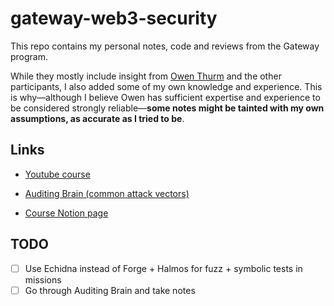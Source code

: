 # gateway-web3-security

This repo contains my personal notes, code and reviews from the Gateway program.

While they mostly include insight from [Owen Thurm](https://twitter.com/0xOwenThurm) and the other participants, I also added some of my own knowledge and experience. This is why—although I believe Owen has sufficient expertise and experience to be considered strongly reliable—**some notes might be tainted with my own assumptions, as accurate as I tried to be**.

## Links

- [Youtube course](https://youtu.be/DRZogmD647U?si=TqElu-nUL2ktmHL8)

- [Auditing Brain (common attack vectors)](https://guardianaudits.notion.site/ccdcc51b7f12411daced08072c6a5e21?v=ece2d81594be4d8a8f38aed52a95a52b)

- [Course Notion page](https://guardianaudits.notion.site/guardianaudits/Gateway-Free-Web3-Security-Course-574f4d819c144d7895cda6d61ba26503)

## TODO

- [ ] Use Echidna instead of Forge + Halmos for fuzz + symbolic tests in missions
- [ ] Go through Auditing Brain and take notes
